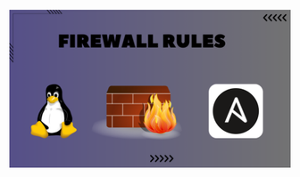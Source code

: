 ![image alt](https://github.com/AdhmAbdein/Firewall-rules/blob/6cd39ec9240d458521da16985370c3af424a238f/image.png)
